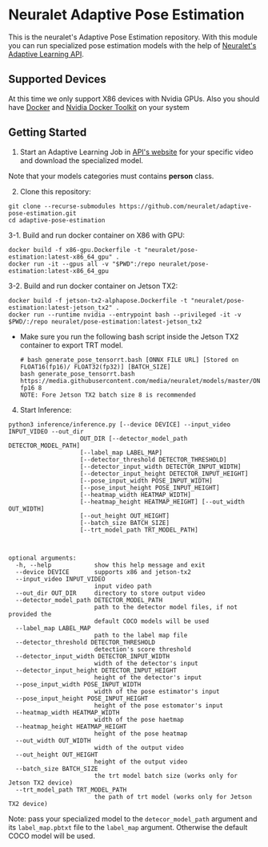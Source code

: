 # Neuralet Adaptive Pose Estimation

This is the neuralet's Adaptive Pose Estimation repository. With this module you can run specialized pose estimation models with the help of [Neuralet's Adaptive Learning API](https://api.neuralet.io/).

## Supported Devices

At this time we only support X86 devices with Nvidia GPUs. Also you should have [Docker](https://docs.docker.com/get-docker/) and [Nvidia Docker Toolkit](https://github.com/NVIDIA/nvidia-docker) on your system

## Getting Started

1. Start an Adaptive Learning Job in [API's website](https://api.neuralet.io/) for your specific video and download the specialized model.

Note that your models categories must contains **person** class.

2. Clone this repository:

```
git clone --recurse-submodules https://github.com/neuralet/adaptive-pose-estimation.git
cd adaptive-pose-estimation
```

3-1. Build and run docker container on X86 with GPU:
```
docker build -f x86-gpu.Dockerfile -t "neuralet/pose-estimation:latest-x86_64_gpu" .
docker run -it --gpus all -v "$PWD":/repo neuralet/pose-estimation:latest-x86_64_gpu
```

3-2. Build and run docker container on Jetson TX2:
```
docker build -f jetson-tx2-alphapose.Dockerfile -t "neuralet/pose-estimation:latest-jetson_tx2" .
docker run --runtime nvidia --entrypoint bash --privileged -it -v $PWD/:/repo neuralet/pose-estimation:latest-jetson_tx2
```
* Make sure you run the following bash script inside the Jetson TX2 container to export TRT model.
  ```
  # bash generate_pose_tensorrt.bash [ONNX FILE URL] [Stored on FLOAT16(fp16)/ FLOAT32(fp32)] [BATCH_SIZE]
  bash generate_pose_tensorrt.bash https://media.githubusercontent.com/media/neuralet/models/master/ONNX/fastpose/fastpose_resnet50_256_192_tf.onnx fp16 8
  NOTE: Fore Jetson TX2 batch size 8 is recommended
  ```

4. Start Inference:

```
python3 inference/inference.py [--device DEVICE] --input_video INPUT_VIDEO --out_dir                                                                                               
                    OUT_DIR [--detector_model_path DETECTOR_MODEL_PATH]                                                                                                      
                    [--label_map LABEL_MAP]                                                                                                                                  
                    [--detector_threshold DETECTOR_THRESHOLD]                                                                                                                
                    [--detector_input_width DETECTOR_INPUT_WIDTH]                                                                                                            
                    [--detector_input_height DETECTOR_INPUT_HEIGHT]                                                                                                          
                    [--pose_input_width POSE_INPUT_WIDTH]
                    [--pose_input_height POSE_INPUT_HEIGHT]
                    [--heatmap_width HEATMAP_WIDTH]
                    [--heatmap_height HEATMAP_HEIGHT] [--out_width OUT_WIDTH]
                    [--out_height OUT_HEIGHT]
                    [--batch_size BATCH_SIZE]
                    [--trt_model_path TRT_MODEL_PATH]



```
```
optional arguments:
  -h, --help            show this help message and exit
  --device DEVICE       supports x86 and jetson-tx2
  --input_video INPUT_VIDEO
                        input video path
  --out_dir OUT_DIR     directory to store output video
  --detector_model_path DETECTOR_MODEL_PATH
                        path to the detector model files, if not provided the
                        default COCO models will be used
  --label_map LABEL_MAP
                        path to the label map file
  --detector_threshold DETECTOR_THRESHOLD
                        detection's score threshold
  --detector_input_width DETECTOR_INPUT_WIDTH
                        width of the detector's input
  --detector_input_height DETECTOR_INPUT_HEIGHT
                        height of the detector's input
  --pose_input_width POSE_INPUT_WIDTH
                        width of the pose estimator's input
  --pose_input_height POSE_INPUT_HEIGHT
                        height of the pose estomator's input
  --heatmap_width HEATMAP_WIDTH
                        width of the pose haetmap
  --heatmap_height HEATMAP_HEIGHT
                        height of the pose heatmap
  --out_width OUT_WIDTH
                        width of the output video
  --out_height OUT_HEIGHT
                        height of the output video
  --batch_size BATCH_SIZE
                        the trt model batch size (works only for Jetson TX2 device)
  --trt_model_path TRT_MODEL_PATH
                        the path of trt model (works only for Jetson TX2 device)

```
Note: pass your specialized model to the `detecor_model_path` argument and its `label_map.pbtxt` file to the `label_map` argument. Otherwise the default COCO model will be used.
